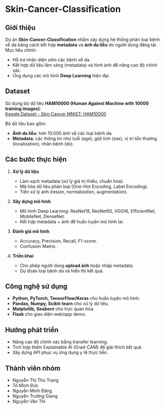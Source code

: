 # Skin-Cancer-Classification  

## Giới thiệu  
Dự án **Skin-Cancer-Classification** nhằm xây dựng hệ thống phân loại bệnh về da bằng cách kết hợp **metadata** và **ảnh da liễu** do người dùng đăng tải.  
Mục tiêu chính:  
- Hỗ trợ nhận diện sớm các bệnh về da.  
- Kết hợp dữ liệu lâm sàng (metadata) và hình ảnh để nâng cao độ chính xác.  
- Ứng dụng các mô hình **Deep Learning** hiện đại.  

## Dataset  
Sử dụng bộ dữ liệu **HAM10000 (Human Against Machine with 10000 training images)**:  
[Kaggle Dataset - Skin Cancer MNIST: HAM10000](https://www.kaggle.com/datasets/kmader/skin-cancer-mnist-ham10000)  

Bộ dữ liệu bao gồm:  
- **Ảnh da liễu**: hơn 10.000 ảnh về các loại bệnh da.  
- **Metadata**: các thông tin như tuổi (age), giới tính (sex), vị trí tổn thương (localization), nhãn bệnh (dx).  

## Các bước thực hiện  
1. **Xử lý dữ liệu**  
   - Làm sạch metadata (xử lý giá trị thiếu, chuẩn hóa).  
   - Mã hóa dữ liệu phân loại (One-Hot Encoding, Label Encoding).  
   - Tiền xử lý ảnh (resize, normalization, augmentation).  

2. **Xây dựng mô hình**  
   - Mô hình Deep Learning: ResNet18, ResNet50, VGG16, EfficientNet, MobileNet, DenseNet.  
   - Kết hợp metadata + ảnh để huấn luyện mô hình lai.  

3. **Đánh giá mô hình**  
   - Accuracy, Precision, Recall, F1-score.  
   - Confusion Matrix.  

4. **Triển khai**  
   - Cho phép người dùng **upload ảnh** hoặc nhập metadata.  
   - Dự đoán loại bệnh da và hiển thị kết quả.  

## Công nghệ sử dụng  
- **Python, PyTorch, TensorFlow/Keras** cho huấn luyện mô hình.  
- **Pandas, Numpy, Scikit-learn** cho xử lý dữ liệu.  
- **Matplotlib, Seaborn** cho trực quan hóa.  
- **Flask** cho giao diện web/app demo.  

## Hướng phát triển  
- Nâng cao độ chính xác bằng transfer learning.  
- Tích hợp thêm Explainable AI (Grad-CAM) để giải thích kết quả.  
- Xây dựng API phục vụ ứng dụng y tế thực tiễn.  

## Thành viên nhóm  
- Nguyễn Thị Thu Trang  
- Tô Minh Đức
- Nguyễn Minh Đăng
- Nguyễn Trường Giang
- Nguyễn Văn Thi
